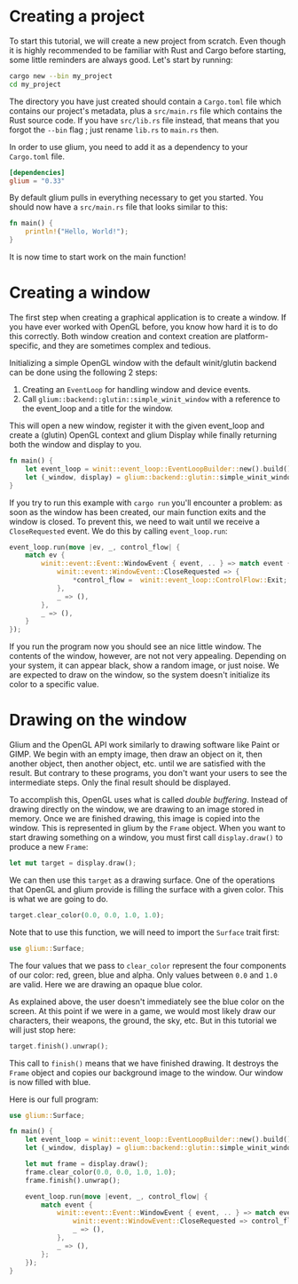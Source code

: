 # Creating a project

To start this tutorial, we will create a new project from scratch. Even though it is highly recommended to be familiar with Rust and Cargo before starting, some little reminders are always good. Let's start by running:

```sh
cargo new --bin my_project
cd my_project
```

The directory you have just created should contain a `Cargo.toml` file which contains our project's metadata, plus a `src/main.rs` file which contains the Rust source code. If you have `src/lib.rs` file instead, that means that you forgot the `--bin` flag ; just rename `lib.rs` to `main.rs` then.

In order to use glium, you need to add it as a dependency to your `Cargo.toml` file.

```toml
[dependencies]
glium = "0.33"
```

By default glium pulls in everything necessary to get you started. You should now have a `src/main.rs` file that looks similar to this:

```rust
fn main() {
    println!("Hello, World!");
}
```

It is now time to start work on the main function!

# Creating a window

The first step when creating a graphical application is to create a window. If you have ever worked with OpenGL before, you know how hard it is to do this correctly. Both window creation and context creation are platform-specific, and they are sometimes complex and tedious.

Initializing a simple OpenGL window with the default winit/glutin backend can be done using the following 2 steps:

1. Creating an `EventLoop` for handling window and device events.
2. Call `glium::backend::glutin::simple_winit_window` with a reference to the event_loop and a title for the window.

This will open a new window, register it with the given event_loop and create a (glutin) OpenGL context and glium Display while finally returning both the window and display to you.

```rust
fn main() {
    let event_loop = winit::event_loop::EventLoopBuilder::new().build();
    let (_window, display) = glium::backend::glutin::simple_winit_window(&event_loop, "Glium tutorial #1");
}
```

If you try to run this example with `cargo run` you'll encounter a problem: as soon as the window has been created, our main function exits and the window is closed. To prevent this, we need to wait until we receive a `CloseRequested` event. We do this by calling `event_loop.run`:

```rust
event_loop.run(move |ev, _, control_flow| {
    match ev {
        winit::event::Event::WindowEvent { event, .. } => match event {
            winit::event::WindowEvent::CloseRequested => {
                *control_flow =  winit::event_loop::ControlFlow::Exit;
            },
            _ => (),
        },
        _ => (),
    }
});
```

If you run the program now you should see an nice little window. The contents of the window, however, are not not very appealing. Depending on your system, it can appear black, show a random image, or just noise. We are expected to draw on the window, so the system doesn't initialize its color to a specific value.

# Drawing on the window

Glium and the OpenGL API work similarly to drawing software like Paint or GIMP. We begin with an empty image, then draw an object on it, then another object, then another object, etc. until we are satisfied with the result. But contrary to these programs, you don't want your users to see the intermediate steps. Only the final result should be displayed.

To accomplish this, OpenGL uses what is called *double buffering*. Instead of drawing directly on the window, we are drawing to an image stored in memory. Once we are finished drawing, this image is copied into the window.
This is represented in glium by the `Frame` object. When you want to start drawing something on a window, you must first call `display.draw()` to produce a new `Frame`:

```rust
let mut target = display.draw();
```

We can then use this `target` as a drawing surface. One of the operations that OpenGL and glium provide is filling the surface with a given color. This is what we are going to do.

```rust
target.clear_color(0.0, 0.0, 1.0, 1.0);
```

Note that to use this function, we will need to import the `Surface` trait first:

```rust
use glium::Surface;
```

The four values that we pass to `clear_color` represent the four components of our color: red, green, blue and alpha. Only values between `0.0` and `1.0` are valid. Here we are drawing an opaque blue color.

As explained above, the user doesn't immediately see the blue color on the screen. At this point if we were in a game, we would most likely draw our characters, their weapons, the ground, the sky, etc. But in this tutorial we will just stop here:

```rust
target.finish().unwrap();
```

This call to `finish()` means that we have finished drawing. It destroys the `Frame` object and copies our background image to the window. Our window is now filled with blue.

Here is our full program:

```rust
use glium::Surface;

fn main() {
    let event_loop = winit::event_loop::EventLoopBuilder::new().build();
    let (_window, display) = glium::backend::glutin::simple_winit_window(&event_loop, "Glium tutorial #1");

    let mut frame = display.draw();
    frame.clear_color(0.0, 0.0, 1.0, 1.0);
    frame.finish().unwrap();

    event_loop.run(move |event, _, control_flow| {
        match event {
            winit::event::Event::WindowEvent { event, .. } => match event {
                winit::event::WindowEvent::CloseRequested => control_flow.set_exit(),
                _ => (),
            },
            _ => (),
        };
    });
}
```
